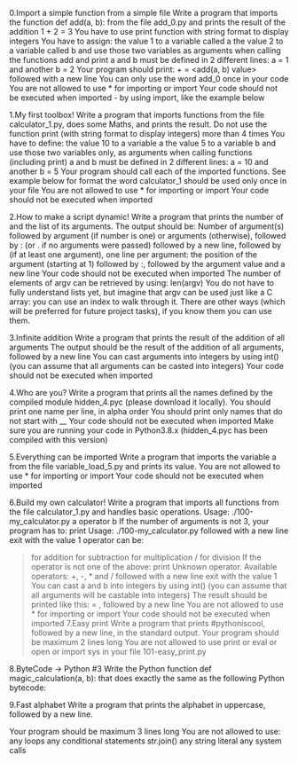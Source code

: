 0.Import a simple function from a simple file Write a program that imports the function def add(a, b): from the file add_0.py and prints the result of the addition 1 + 2 = 3
You have to use print function with string format to display integers You have to assign: the value 1 to a variable called a the value 2 to a variable called b and use those two variables as arguments when calling the functions add and print a and b must be defined in 2 different lines: a = 1 and another b = 2 Your program should print: + = <add(a, b) value> followed with a new line You can only use the word add_0 once in your code You are not allowed to use * for importing or import Your code should not be executed when imported - by using import, like the example below

1.My first toolbox! Write a program that imports functions from the file calculator_1.py, does some Maths, and prints the result.
Do not use the function print (with string format to display integers) more than 4 times You have to define: the value 10 to a variable a the value 5 to a variable b and use those two variables only, as arguments when calling functions (including print) a and b must be defined in 2 different lines: a = 10 and another b = 5 Your program should call each of the imported functions. See example below for format the word calculator_1 should be used only once in your file You are not allowed to use * for importing or import Your code should not be executed when imported

2.How to make a script dynamic! Write a program that prints the number of and the list of its arguments.
The output should be: Number of argument(s) followed by argument (if number is one) or arguments (otherwise), followed by : (or . if no arguments were passed) followed by a new line, followed by (if at least one argument), one line per argument: the position of the argument (starting at 1) followed by :, followed by the argument value and a new line Your code should not be executed when imported The number of elements of argv can be retrieved by using: len(argv) You do not have to fully understand lists yet, but imagine that argv can be used just like a C array: you can use an index to walk through it. There are other ways (which will be preferred for future project tasks), if you know them you can use them.

3.Infinite addition Write a program that prints the result of the addition of all arguments
The output should be the result of the addition of all arguments, followed by a new line You can cast arguments into integers by using int() (you can assume that all arguments can be casted into integers) Your code should not be executed when imported

4.Who are you? Write a program that prints all the names defined by the compiled module hidden_4.pyc (please download it locally).
You should print one name per line, in alpha order You should print only names that do not start with __ Your code should not be executed when imported Make sure you are running your code in Python3.8.x (hidden_4.pyc has been compiled with this version)

5.Everything can be imported Write a program that imports the variable a from the file variable_load_5.py and prints its value.
You are not allowed to use * for importing or import Your code should not be executed when imported

6.Build my own calculator! Write a program that imports all functions from the file calculator_1.py and handles basic operations.
Usage: ./100-my_calculator.py a operator b If the number of arguments is not 3, your program has to: print Usage: ./100-my_calculator.py followed with a new line exit with the value 1 operator can be:

>for addition
>for subtraction
>for multiplication / for division If the operator is not one of the above: print Unknown operator. Available operators: +, -, * and / followed with a new line exit with the value 1 You can cast a and b into integers by using int() (you can assume that all arguments will be castable into integers) The result should be printed like this: = , followed by a new line You are not allowed to use * for importing or import Your code should not be executed when imported
7.Easy print Write a program that prints #pythoniscool, followed by a new line, in the standard output.
Your program should be maximum 2 lines long You are not allowed to use print or eval or open or import sys in your file 101-easy_print.py

8.ByteCode -> Python #3 Write the Python function def magic_calculation(a, b): that does exactly the same as the following Python bytecode:

9.Fast alphabet Write a program that prints the alphabet in uppercase, followed by a new line.

Your program should be maximum 3 lines long You are not allowed to use: any loops any conditional statements str.join() any string literal any system calls
